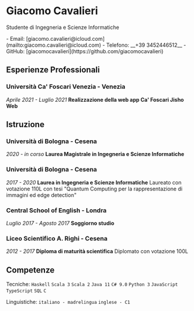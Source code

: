# Giacomo Cavalieri

Studente di Ingegneria e Scienze Informatiche

<div class="contact-info">
- Email: [giacomo.cavalieri@icloud.com](mailto:giacomo.cavalieri@icloud.com)
- Telefono: __+39 3452446512__
- GitHub: [giacomocavalieri](https://github.com/giacomocavalieri)
</div>

## Esperienze Professionali

### Università Ca' Foscari Venezia - Venezia

_Aprile 2021 - Luglio 2021_
__Realizzazione della web app Ca' Foscari Jisho Web__

## Istruzione

### Università di Bologna - Cesena

_2020 - in corso_
__Laurea Magistrale in Ingegneria e Scienze Informatiche__

### Università di Bologna - Cesena

_2017 - 2020_
__Laurea in Ingegneria e Scienze Informatiche__
Laureato con votazione 110L con tesi "Quantum Computing per la rappresentazione di immagini ed edge detection"

### Central School of English - Londra

_Luglio 2017 - Agosto 2017_
__Soggiorno studio__

### Liceo Scientifico A. Righi - Cesena

_2012 - 2017_
__Diploma di maturità scientifica__
Diplomato con votazione 100L

## Competenze

Tecniche: `Haskell` `Scala 3` `Scala 2` `Java 11` `C# 9.0` `Python 3` `JavaScript` `TypeScript` `SQL` `C`

Linguistiche: `italiano - madrelingua` `inglese - C1`

